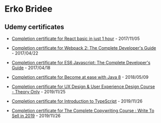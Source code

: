 # Erko Bridee

## Udemy certificates

-   [Completion certificate for React basic in just 1 hour](https://www.udemy.com/certificate/UC-EBYGETUC/) - 2017/11/05

-   [Completion certificate for Webpack 2: The Complete Developer's Guide](https://www.udemy.com/certificate/UC-FQ2FC54O/) - 2017/04/22

-   [Completion certificate for ES6 Javascript: The Complete Developer's Guide](https://www.udemy.com/certificate/UC-40CCZ85F/) - 2017/04/18

-   [Completion certificate for Become at ease with Java 8](https://www.udemy.com/certificate/UC-71CHXCYD/) - 2018/05/09

-   [Completion certificate for UX Design & User Experience Design Course - Theory Only](https://www.udemy.com/certificate/UC-TN1GFZWH/) - 2019/11/25

-   [Completion certificate for Introduction to TypeScript](https://www.udemy.com/certificate/UC-FIJWOA8L/) - 2019/11/26

-   [Completion certificate for The Complete Copywriting Course : Write To Sell in 2019](https://www.udemy.com/certificate/UC-SG4I2XVP/) - 2019/11/26
